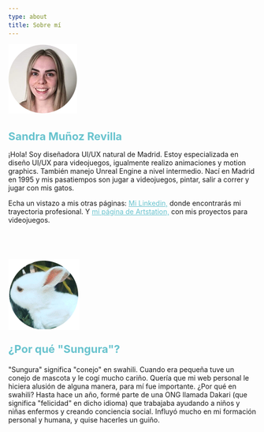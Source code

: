```yaml
---
type: about
title: Sobre mí
---
```

<div style="align: center; margin-bottom:4%;">
<img src="/images/Sandra.png" alt="Sandra" >
</div>

<h1 style="font-weight: medium; font-size: 22px; color: rgb(104, 195, 206);">
Sandra Muñoz Revilla
</h1>

¡Hola! Soy diseñadora UI/UX natural de Madrid. Estoy especializada en diseño UI/UX para videojuegos, igualmente realizo animaciones y motion graphics. También manejo Unreal Engine a nivel intermedio. Nací en Madrid en 1995 y mis pasatiempos son jugar a videojuegos, pintar, salir a correr y jugar con mis gatos.

Echa un vistazo a mis otras páginas: <a style="color: rgb(104, 195, 206); font-weight: semibold" href="https://www.linkedin.com/in/sandra-munoz-revilla"> Mi Linkedin,</a> donde encontrarás mi trayectoria profesional. Y <a style="color: rgb(104, 195, 206); font-weight: semibold" href="https://www.artstation.com/sungura"> mi página de Artstation,</a> con mis proyectos para videojuegos.




<div style="align: center; margin-bottom:4%; margin-top:14%;">
<img src="/images/sungura144.gif" alt="Sungura" >
</div>

<p style="font-weight: bold; font-size: 22px; color: rgb(104, 195, 206); margin-bottom: 4%">
¿Por qué "Sungura"?
</p>

"Sungura" significa "conejo" en swahili. Cuando era pequeña tuve un conejo de mascota y le cogí mucho cariño. Quería que mi web personal le hiciera alusión de alguna manera, para mí fue importante. ¿Por qué en swahili? Hasta hace un año, formé parte de una ONG llamada Dakari (que significa "felicidad" en dicho idioma) que trabajaba ayudando a niños y niñas enfermos y creando conciencia social. Influyó mucho en mi formación personal y humana, y quise hacerles un guiño.
